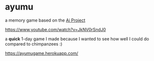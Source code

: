 # ayumu
a memory game based on the [Ai Project](https://link.springer.com/article/10.1007/s10071-008-0206-8)

https://www.youtube.com/watch?v=JkNV0rSndJ0



a **quick** 1-day game I made because I wanted to see how well I could do compared to chimpanzees :)

https://ayumugame.herokuapp.com/
